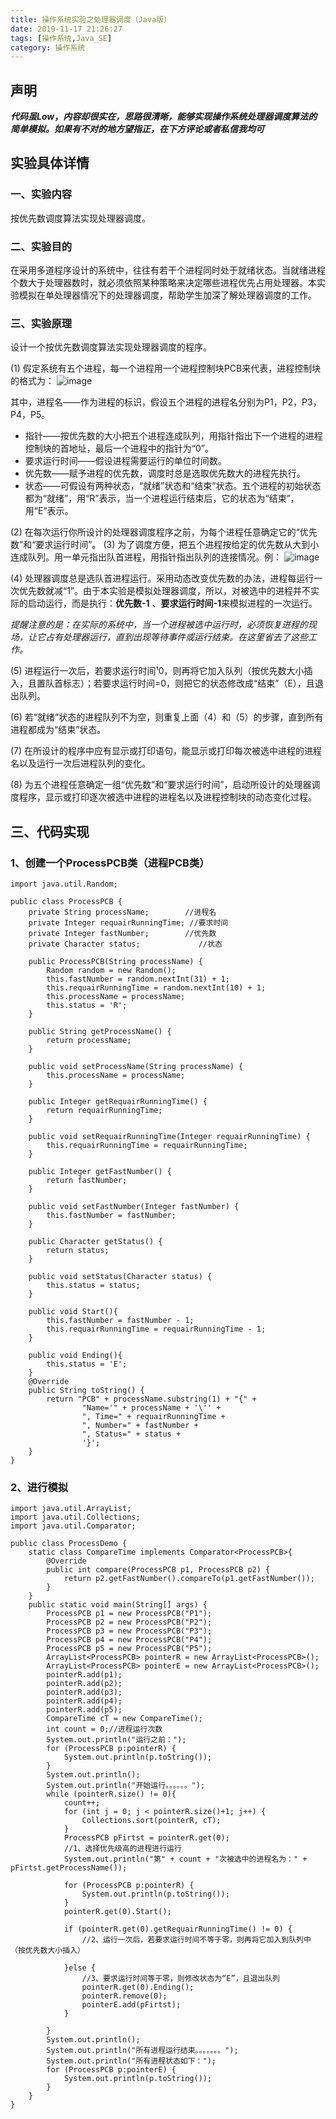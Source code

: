 ```yaml
---
title: 操作系统实验之处理器调度（Java版）
date: 2019-11-17 21:26:27
tags: [操作系统,Java_SE]
category: 操作系统
---
```

## 声明
***代码虽Low*，*内容却很实在，思路很清晰，能够实现操作系统处理器调度算法的简单模拟。如果有不对的地方望指正，在下方评论或者私信我均可***
## 实验具体详情
### 一、实验内容
按优先数调度算法实现处理器调度。
### 二、实验目的
在采用多道程序设计的系统中，往往有若干个进程同时处于就绪状态。当就绪进程个数大于处理器数时，就必须依照某种策略来决定哪些进程优先占用处理器。本实验模拟在单处理器情况下的处理器调度，帮助学生加深了解处理器调度的工作。
### 三、实验原理
设计一个按优先数调度算法实现处理器调度的程序。

 (1) 假定系统有五个进程，每一个进程用一个进程控制块PCB来代表，进程控制块的格式为：
![image](操作系统实验验之处理器调度（Java版）/1.png)

其中，进程名——作为进程的标识，假设五个进程的进程名分别为P1，P2，P3，P4，P5。
- 指针——按优先数的大小把五个进程连成队列，用指针指出下一个进程的进程控制块的首地址，最后一个进程中的指针为“0”。
- 要求运行时间——假设进程需要运行的单位时间数。
- 优先数——赋予进程的优先数，调度时总是选取优先数大的进程先执行。
- 状态——可假设有两种状态，“就绪”状态和“结束”状态。五个进程的初始状态都为“就绪”，用“R”表示，当一个进程运行结束后，它的状态为“结束”，用“E”表示。

(2) 在每次运行你所设计的处理器调度程序之前，为每个进程任意确定它的“优先数”和“要求运行时间”。
(3) 为了调度方便，把五个进程按给定的优先数从大到小连成队列。用一单元指出队首进程，用指针指出队列的连接情况。例：
![image](操作系统实验验之处理器调度（Java版）/2.png)

(4) 处理器调度总是选队首进程运行。采用动态改变优先数的办法，进程每运行一次优先数就减“1”。由于本实验是模拟处理器调度，所以，对被选中的进程并不实际的启动运行，而是执行：**优先数-1** 、**要求运行时间-1**来模拟进程的一次运行。

*提醒注意的是：在实际的系统中，当一个进程被选中运行时，必须恢复进程的现场，让它占有处理器运行，直到出现等待事件或运行结束。在这里省去了这些工作。*

(5) 进程运行一次后，若要求运行时间¹0，则再将它加入队列（按优先数大小插入，且置队首标志）；若要求运行时间=0，则把它的状态修改成“结束”（E），且退出队列。

(6) 若“就绪”状态的进程队列不为空，则重复上面（4）和（5）的步骤，直到所有进程都成为“结束”状态。

(7) 在所设计的程序中应有显示或打印语句，能显示或打印每次被选中进程的进程名以及运行一次后进程队列的变化。

(8) 为五个进程任意确定一组“优先数”和“要求运行时间”，启动所设计的处理器调度程序，显示或打印逐次被选中进程的进程名以及进程控制块的动态变化过程。

## 三、代码实现
### 1、创建一个ProcessPCB类（进程PCB类）
```
import java.util.Random;

public class ProcessPCB {
    private String processName;        //进程名
    private Integer requairRunningTime; //要求时间
    private Integer fastNumber;        //优先数
    private Character status;             //状态

    public ProcessPCB(String processName) {
        Random random = new Random();
        this.fastNumber = random.nextInt(31) + 1;
        this.requairRunningTime = random.nextInt(10) + 1;
        this.processName = processName;
        this.status = 'R';
    }

    public String getProcessName() {
        return processName;
    }

    public void setProcessName(String processName) {
        this.processName = processName;
    }

    public Integer getRequairRunningTime() {
        return requairRunningTime;
    }

    public void setRequairRunningTime(Integer requairRunningTime) {
        this.requairRunningTime = requairRunningTime;
    }

    public Integer getFastNumber() {
        return fastNumber;
    }

    public void setFastNumber(Integer fastNumber) {
        this.fastNumber = fastNumber;
    }

    public Character getStatus() {
        return status;
    }

    public void setStatus(Character status) {
        this.status = status;
    }

    public void Start(){
        this.fastNumber = fastNumber - 1;
        this.requairRunningTime = requairRunningTime - 1;
    }

    public void Ending(){
        this.status = 'E';
    }
    @Override
    public String toString() {
        return "PCB" + processName.substring(1) + "{" +
                "Name='" + processName + '\'' +
                ", Time=" + requairRunningTime +
                ", Number=" + fastNumber +
                ", Status=" + status +
                '}';
    }
}
```
### 2、进行模拟
```
import java.util.ArrayList;
import java.util.Collections;
import java.util.Comparator;

public class ProcessDemo {
    static class CompareTime implements Comparator<ProcessPCB>{
        @Override
        public int compare(ProcessPCB p1, ProcessPCB p2) {
            return p2.getFastNumber().compareTo(p1.getFastNumber());
        }
    }
    public static void main(String[] args) {
        ProcessPCB p1 = new ProcessPCB("P1");
        ProcessPCB p2 = new ProcessPCB("P2");
        ProcessPCB p3 = new ProcessPCB("P3");
        ProcessPCB p4 = new ProcessPCB("P4");
        ProcessPCB p5 = new ProcessPCB("P5");
        ArrayList<ProcessPCB> pointerR = new ArrayList<ProcessPCB>();
        ArrayList<ProcessPCB> pointerE = new ArrayList<ProcessPCB>();
        pointerR.add(p1);
        pointerR.add(p2);
        pointerR.add(p3);
        pointerR.add(p4);
        pointerR.add(p5);
        CompareTime cT = new CompareTime();
        int count = 0;//进程运行次数
        System.out.println("运行之前：");
        for (ProcessPCB p:pointerR) {
            System.out.println(p.toString());
        }
        System.out.println();
        System.out.println("开始运行。。。。。。");
        while (pointerR.size() != 0){
            count++;
            for (int j = 0; j < pointerR.size()+1; j++) {
                Collections.sort(pointerR, cT);
            }
            ProcessPCB pFirtst = pointerR.get(0);
            //1、选择优先级高的进程进行运行
            System.out.println("第" + count + "次被选中的进程名为：" + pFirtst.getProcessName());

            for (ProcessPCB p:pointerR) {
                System.out.println(p.toString());
            }
            pointerR.get(0).Start();

            if (pointerR.get(0).getRequairRunningTime() != 0) {
                //2、运行一次后，若要求运行时间不等于零，则再将它加入到队列中（按优先数大小插入）

            }else {
                //3、要求运行时间等于零，则修改状态为“E”，且退出队列
                pointerR.get(0).Ending();
                pointerR.remove(0);
                pointerE.add(pFirtst);
            }

        }
        System.out.println();
        System.out.println("所有进程运行结束。。。。。。。");
        System.out.println("所有进程状态如下：");
        for (ProcessPCB p:pointerE) {
            System.out.println(p.toString());
        }
    }
}
```